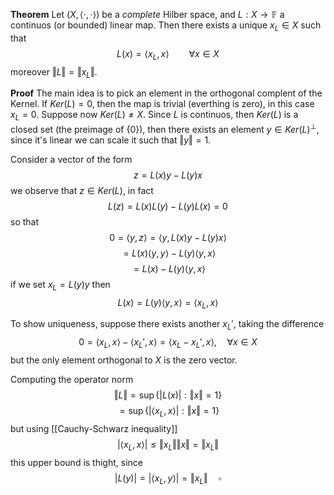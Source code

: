 **Theorem** Let $(X, \langle\cdot,\cdot\rangle)$ be a _complete_ Hilber space, and $L : X \to \mathbb{F}$ a continuos (or bounded) linear map. Then there exists a unique $x_L \in X$ such that
$$
L(x) = \langle x_L, x\rangle \qquad \forall x \in X
$$
moreover $\Vert L \Vert = \Vert x_L\Vert$.

**Proof** The main idea is to pick an element in the orthogonal complent of the Kernel. If $Ker(L) = 0$, then the map is trivial (everthing is zero), in this case $x_L = 0$. 
Suppose now $Ker(L) \neq X$. Since $L$ is continuos, then $Ker(L)$ is a closed set (the preimage of $\{0\}$), then there exists an element $y \in Ker(L)^\perp$, since it's linear we can scale it such that  $\Vert y \Vert = 1$.

Consider a vector of the form
$$
z = L(x)y - L(y)x
$$
we observe that $z \in Ker(L)$, in fact
$$
L(z) = L(x)L(y) - L(y)L(x) = 0
$$
so that 
$$
0 = \langle y, z \rangle = \langle y, L(x)y - L(y)x \rangle
$$
$$
= L(x)\langle y, y\rangle - L(y)\langle y, x \rangle
$$
$$
= L(x) - L(y)\langle y,x \rangle
$$
if we set $x_L = L(y)y$ then
$$
L(x) = L(y)\langle y,x\rangle = \langle x_L, x \rangle
$$

To show uniqueness, suppose there exists another $x_L'$, taking the difference
$$
0 = \langle x_L, x \rangle - \langle x_L', x\rangle = \langle x_L-x_L', x \rangle, \quad \forall x \in X
$$
but the only element orthogonal to $X$ is the zero vector. 

Computing the operator norm
$$
\Vert L\Vert = \sup \{ |L(x)| : \Vert x \Vert = 1\}
$$
$$
= \sup \{ |\langle x_L, x\rangle| : \Vert x \Vert = 1\}
$$
but using [[Cauchy-Schwarz inequality]] 
$$
|\langle x_L, x\rangle| \leq \Vert x_L \Vert \Vert x \Vert = \Vert x_L \Vert
$$
this upper bound is thight, since
$$
| L(y)| = |\langle x_L, y \rangle|=\Vert x_L \Vert \quad \square 
$$



